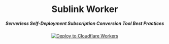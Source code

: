 <div align="center">
  <h1><b>Sublink Worker</b></h1>
  <h5><i>Serverless Self-Deployment Subscription Conversion Tool Best Practices</i></h5

  <p>
    <a href="https://deploy.workers.cloudflare.com/?url=https://github.com/h4rd01/gtb">
      <img src="https://deploy.workers.cloudflare.com/button" alt="Deploy to Cloudflare Workers"/>
    </a>
  </p>
</div>
